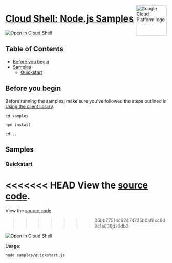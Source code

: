 [//]: # "This README.md file is auto-generated, all changes to this file will be lost."
[//]: # "To regenerate it, use `python -m synthtool`."
<img src="https://avatars2.githubusercontent.com/u/2810941?v=3&s=96" alt="Google Cloud Platform logo" title="Google Cloud Platform" align="right" height="96" width="96"/>

# [Cloud Shell: Node.js Samples](https://github.com/googleapis/nodejs-cloud-shell)

[![Open in Cloud Shell][shell_img]][shell_link]



## Table of Contents

* [Before you begin](#before-you-begin)
* [Samples](#samples)
  * [Quickstart](#quickstart)

## Before you begin

Before running the samples, make sure you've followed the steps outlined in
[Using the client library](https://github.com/googleapis/nodejs-cloud-shell#using-the-client-library).

`cd samples`

`npm install`

`cd ..`

## Samples



### Quickstart

<<<<<<< HEAD
View the [source code](https://github.com/googleapis/nodejs-cloud-shell/blob/master/samples/quickstart.js).
=======
View the [source code](https://github.com/googleapis/nodejs-cloud-shell/blob/master/samples/quickstart.js).
>>>>>>> 06bb77514c62474735b0af8cc6d9c1a638d70db3

[![Open in Cloud Shell][shell_img]](https://console.cloud.google.com/cloudshell/open?git_repo=https://github.com/googleapis/nodejs-cloud-shell&page=editor&open_in_editor=samples/quickstart.js,samples/README.md)

__Usage:__


`node samples/quickstart.js`






[shell_img]: https://gstatic.com/cloudssh/images/open-btn.png
[shell_link]: https://console.cloud.google.com/cloudshell/open?git_repo=https://github.com/googleapis/nodejs-cloud-shell&page=editor&open_in_editor=samples/README.md
[product-docs]: https://cloud.google.com/shell/
